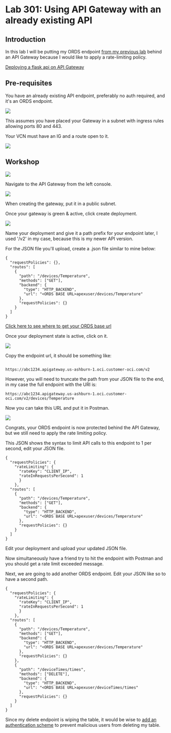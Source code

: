 # Lab 301: Using API Gateway with an already existing API

## Introduction

In this lab I will be putting my ORDS endpoint [from my previous lab](https://github.com/GaryHostt/sampeIoTData) behind an API Gateway because I would like to apply a rate-limiting policy. 

[Deploying a flask api on API Gateway](https://github.com/stretchcloud/OCI-APIGW-Demo-API)

## Pre-requisites

You have an already existing API endpoint, preferably no auth required, and it's an ORDS endpoint. 

![](301screenshots/1.png) 

This assumes you have placed your Gateway in a subnet with ingress rules allowing ports 80 and 443.

Your VCN must have an IG and a route open to it. 

![](301screenshots/2.png) 

## Workshop


![](301screenshots/3.png) 

Navigate to the API Gateway from the left console. 


![](301screenshots/4.png) 

When creating the gateway, put it in a public subnet. 

Once your gateway is green & active, click create deployment. 


![](301screenshots/5.png) 

Name your deployment and give it a path prefix for your endpoint later, I used '/v2' in my case, because this is my newer API version. 

For the JSON file you'll upload, create a .json file similar to mine below: 

```
{
  "requestPolicies": {},
  "routes": [
    {
      "path": "/devices/Temperature",
      "methods": ["GET"],
      "backend": {
        "type": "HTTP_BACKEND",
        "url": "<ORDS BASE URL>apexuser/devices/Temperature"
      },
      "requestPolicies": {}
    }
  ]
}
```

[Click here to see where to get your ORDS base url](https://github.com/GaryHostt/sampeIoTData)

Once your deployment state is active, click on it. 


![](301screenshots/6.png) 

Copy the endpoint url, it should be something like: 

```

https://abc1234.apigateway.us-ashburn-1.oci.customer-oci.com/v2

```
However, you will need to truncate the path from your JSON file to the end, in my case the full endpoint with the URI is:

```
https://abc1234.apigateway.us-ashburn-1.oci.customer-oci.com/v2/devices/Temperature
```

Now you can take this URL and put it in Postman. 


![](301screenshots/7.png) 

Congrats, your ORDS endpoint is now protected behind the API Gateway, but we still need to apply the rate limiting policy. 

This JSON shows the syntax to limit API calls to this endpoint to 1 per second, edit your JSON file. 

```
{
  "requestPolicies": {    
    "rateLimiting": {
      "rateKey": "CLIENT_IP",
      "rateInRequestsPerSecond": 1
      }
    },
  "routes": [
    {
      "path": "/devices/Temperature",
      "methods": ["GET"],
      "backend": {
        "type": "HTTP_BACKEND",
        "url": "<ORDS BASE URL>apexuser/devices/Temperature"
      },
      "requestPolicies": {}
    }
  ]
}
```

Edit your deployment and upload your updated JSON file. 

Now simultaneously have a friend try to hit the endpoint with Postman and you should get a rate limit exceeded message. 

Next, we are going to add another ORDS endpoint. Edit your JSON like so to have a second path. 

```
{
  "requestPolicies": {    
    "rateLimiting": {
      "rateKey": "CLIENT_IP",
      "rateInRequestsPerSecond": 1
      }
    },
  "routes": [
    {
      "path": "/devices/Temperature",
      "methods": ["GET"],
      "backend": {
        "type": "HTTP_BACKEND",
        "url": "<ORDS BASE URL>apexuser/devices/Temperature"
      },
      "requestPolicies": {}
    },
    {
      "path": "/deviceTimes/times",
      "methods": ["DELETE"],
      "backend": {
        "type": "HTTP_BACKEND",
        "url": "<ORDS BASE URL>apexuser/deviceTimes/times"
      },
      "requestPolicies": {}
    }    
  ]
}
```
Since my delete endpoint is wiping the table, it would be wise to [add an authentication scheme](https://docs.cloud.oracle.com/en-us/iaas/Content/APIGateway/Tasks/apigatewayaddingauthzauthn.htm) to prevent malicious users from deleting my table. 








